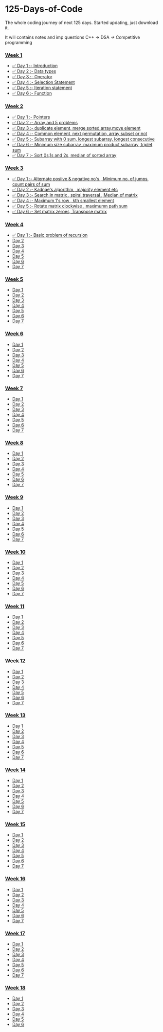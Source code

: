 # 125-Days-of-Code
The whole coding journey of next 125 days.
Started updating, just download it.

It will contains notes and imp questions C++ -> DSA -> Competitive programming


### [Week 1]()
  - [✅ Day 1 :- Introduction](https://github.com/prashantjagtap2909/125-Days-of-Code/tree/main/Days/Day%201)
  - [✅ Day 2 :- Data types](https://github.com/prashantjagtap2909/125-Days-of-Code/tree/main/Days/Day%202)
  - [✅ Day 3 :- Operator](https://github.com/prashantjagtap2909/125-Days-of-Code/tree/main/Days/Day%203) 
  - [✅ Day 4 :- Selection Statement](https://github.com/prashantjagtap2909/125-Days-of-Code/tree/main/Days/Day%204)
  - [✅ Day 5 :- Iteration statement](https://github.com/prashantjagtap2909/125-Days-of-Code/tree/main/Days/Day%205)
  - [✅ Day 6 :- Function](https://github.com/prashantjagtap2909/125-Days-of-Code/tree/main/Days/Day%206)
  


### [Week 2]()
  - [✅ Day 1 :- Pointers](https://github.com/prashantjagtap2909/125-Days-of-Code/tree/main/Days/Day%207)
  - [✅ Day 2 :- Array and 5 problems](https://github.com/prashantjagtap2909/125-Days-of-Code/tree/main/Days/Day%208)
  - [✅ Day 3 :- duplicate element, merge sorted array,move element](https://github.com/prashantjagtap2909/125-Days-of-Code/tree/main/Days/Day%209)
  - [✅ Day 4 :- Common element, next permutation, array subset or not](https://github.com/prashantjagtap2909/125-Days-of-Code/tree/main/Days/Day%210)
  - [✅ Day 5 :- Subarray with 0 sum, longest subarray, longest consecutive](https://github.com/prashantjagtap2909/125-Days-of-Code/tree/main/Days/Day%211)
  - [✅ Day 6 :- Minimum size subarray, maximum product subarray, triplet sum](https://github.com/prashantjagtap2909/125-Days-of-Code/tree/main/Days/Day%212)
  - [✅ Day 7 :- Sort 0s,1s and 2s, median of sorted array](https://github.com/prashantjagtap2909/125-Days-of-Code/tree/main/Days/Day%213)


### [Week 3]()
  - [✅ Day 1 :- Alternate posiive & negative no's , Minimum no. of jumps, count pairs of sum](https://github.com/prashantjagtap2909/125-Days-of-Code/tree/main/Days/Day%214)
  -  [✅ Day 2 :- Kadnae's algorithm , majority element etc](https://github.com/prashantjagtap2909/125-Days-of-Code/tree/main/Days/Day%215)
  -  [✅ Day 3 :- Search in matrix , spiral traversal , Median of matrix](https://github.com/prashantjagtap2909/125-Days-of-Code/tree/main/Days/Day%216)
  -  [✅ Day 4 :- Maximum 1's row , kth smallest element](https://github.com/prashantjagtap2909/125-Days-of-Code/tree/main/Days/Day%217)
  -  [✅ Day 5 :- Rotate matrix clockwise , maximumn path sum](https://github.com/prashantjagtap2909/125-Days-of-Code/tree/main/Days/Day%218)
  -  [✅ Day 6 :- Set matrix zeroes, Transpose matrix](https://github.com/prashantjagtap2909/125-Days-of-Code/tree/main/Days/Day%219)
  


### [Week 4]()
 -  [✅ Day 1 :- Basic problem of recursion](https://github.com/prashantjagtap2909/125-Days-of-Code/tree/main/Days/Day%220)
  - [Day 2]()
  - [Day 3]() 
  - [Day 4]()
  - [Day 5]()
  - [Day 6]()
  - [Day 7]()

### [Week 5]()
  - [Day 1]()
  - [Day 2]()
  - [Day 3]() 
  - [Day 4]()
  - [Day 5]()
  - [Day 6]()
  - [Day 7]()

### [Week 6]()
  - [Day 1]()
  - [Day 2]()
  - [Day 3]() 
  - [Day 4]()
  - [Day 5]()
  - [Day 6]()
  - [Day 7]()

### [Week 7]()
  - [Day 1]()
  - [Day 2]()
  - [Day 3]() 
  - [Day 4]()
  - [Day 5]()
  - [Day 6]()
  - [Day 7]()

### [Week 8]()
  - [Day 1]()
  - [Day 2]()
  - [Day 3]() 
  - [Day 4]()
  - [Day 5]()
  - [Day 6]()
  - [Day 7]()


### [Week 9]()
  - [Day 1]()
  - [Day 2]()
  - [Day 3]() 
  - [Day 4]()
  - [Day 5]()
  - [Day 6]()
  - [Day 7]()


### [Week 10]()
  - [Day 1]()
  - [Day 2]()
  - [Day 3]() 
  - [Day 4]()
  - [Day 5]()
  - [Day 6]()
  - [Day 7]()


### [Week 11]()
  - [Day 1]()
  - [Day 2]()
  - [Day 3]() 
  - [Day 4]()
  - [Day 5]()
  - [Day 6]()
  - [Day 7]()


### [Week 12]()
  - [Day 1]()
  - [Day 2]()
  - [Day 3]() 
  - [Day 4]()
  - [Day 5]()
  - [Day 6]()
  - [Day 7]()


### [Week 13]()
  - [Day 1]()
  - [Day 2]()
  - [Day 3]() 
  - [Day 4]()
  - [Day 5]()
  - [Day 6]()
  - [Day 7]()

### [Week 14]()
  - [Day 1]()
  - [Day 2]()
  - [Day 3]() 
  - [Day 4]()
  - [Day 5]()
  - [Day 6]()
  - [Day 7]()

### [Week 15]()
  - [Day 1]()
  - [Day 2]()
  - [Day 3]() 
  - [Day 4]()
  - [Day 5]()
  - [Day 6]()
  - [Day 7]()

### [Week 16]()
  - [Day 1]()
  - [Day 2]()
  - [Day 3]() 
  - [Day 4]()
  - [Day 5]()
  - [Day 6]()
  - [Day 7]()
  
  
  ### [Week 17]()
  - [Day 1]()
  - [Day 2]()
  - [Day 3]() 
  - [Day 4]()
  - [Day 5]()
  - [Day 6]()
  - [Day 7]()

### [Week 18]()
  - [Day 1]()
  - [Day 2]()
  - [Day 3]() 
  - [Day 4]()
  - [Day 5]()
  - [Day 6]()
  
  

